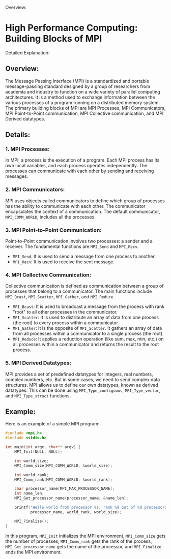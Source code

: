 Overview:
# High Performance Computing: Building Blocks of MPI
Detailed Explanation:

## Overview:

The Message Passing Interface (MPI) is a standardized and portable message-passing standard designed by a group of researchers from academia and industry to function on a wide variety of parallel computing architectures. It is a method used to exchange information between the various processes of a program running on a distributed memory system. The primary building blocks of MPI are MPI Processes, MPI Communicators, MPI Point-to-Point communication, MPI Collective communication, and MPI Derived datatypes.

## Details:

### **1. MPI Processes:**

In MPI, a process is the execution of a program. Each MPI process has its own local variables, and each process operates independently. The processes can communicate with each other by sending and receiving messages.

### **2. MPI Communicators:**

MPI uses objects called communicators to define which group of processes has the ability to communicate with each other. The communicator encapsulates the context of a communication. The default communicator, `MPI_COMM_WORLD`, includes all the processes.

### **3. MPI Point-to-Point Communication:**

Point-to-Point communication involves two processes: a sender and a receiver. The fundamental functions are `MPI_Send` and `MPI_Recv`. 

- `MPI_Send`: It is used to send a message from one process to another.
- `MPI_Recv`: It is used to receive the sent message.

### **4. MPI Collective Communication:**

Collective communication is defined as communication between a group of processes that belong to a communicator. The main functions include `MPI_Bcast`, `MPI_Scatter`, `MPI_Gather`, and `MPI_Reduce`.

- `MPI_Bcast`: It is used to broadcast a message from the process with rank "root" to all other processes in the communicator.
- `MPI_Scatter`: It is used to distribute an array of data from one process (the root) to every process within a communicator.
- `MPI_Gather`: It is the opposite of `MPI_Scatter`. It gathers an array of data from all processes within a communicator to a single process (the root).
- `MPI_Reduce`: It applies a reduction operation (like sum, max, min, etc.) on all processes within a communicator and returns the result to the root process.

### **5. MPI Derived Datatypes:**

MPI provides a set of predefined datatypes for integers, real numbers, complex numbers, etc. But in some cases, we need to send complex data structures. MPI allows us to define our own datatypes, known as derived datatypes. This can be done using `MPI_Type_contiguous`, `MPI_Type_vector`, and `MPI_Type_struct` functions.

## Example:

Here is an example of a simple MPI program:

```C
#include <mpi.h>
#include <stdio.h>

int main(int argc, char** argv) {
    MPI_Init(NULL, NULL);

    int world_size;
    MPI_Comm_size(MPI_COMM_WORLD, &world_size);

    int world_rank;
    MPI_Comm_rank(MPI_COMM_WORLD, &world_rank);

    char processor_name[MPI_MAX_PROCESSOR_NAME];
    int name_len;
    MPI_Get_processor_name(processor_name, &name_len);

    printf("Hello world from processor %s, rank %d out of %d processors\n",
           processor_name, world_rank, world_size);

    MPI_Finalize();
}
```

In this program, `MPI_Init` initializes the MPI environment, `MPI_Comm_size` gets the number of processes, `MPI_Comm_rank` gets the rank of the process, `MPI_Get_processor_name` gets the name of the processor, and `MPI_Finalize` ends the MPI environment.